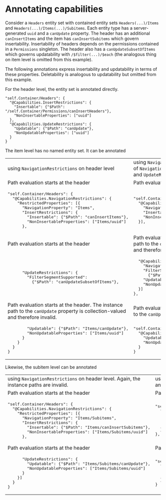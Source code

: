 # Annotating capabilities

Consider a `Headers` entity set with contained entity sets `Headers(...)/Items` and `Headers(...)/Items(...)/Subitems`. Each entity type has a server-generated `uuid` and a `canUpdate` property. The header has an additional `canInsertItems` and the item has `canInsertSubitems` which govern insertability. Insertability of headers depends on the permissions contained in a `Permissions` singleton. The header also has a `canUpdateSubsetOfItems` which governs updatability with `/$filter(...)/$each` (the analogous thing on item level is omitted from this example).

The following annotations express insertability and updatability in terms of these properties. Deletability is analogous to updatability but omitted from this example.

For the header level, the entity set is annotated directly.

```
"self.Container/Headers": {
  "@Capabilities.InsertRestrictions": {
    "Insertable": {"$Path": "/self.Container/Permissions/canInsertHeaders"},
    "NonInsertableProperties": ["uuid"]
  },
  "@Capabilities.UpdateRestrictions": {
    "Updatable": {"$Path": "canUpdate"},
    "NonUpdatableProperties": ["uuid"]
  }
}
```

The item level has no named entity set. It can be annotated

<table><tr>
  <td>using <code>NavigationRestrictions</code> on header level</td>
  <td>using <code>NavigationInsertRestrictions</code> and a mixture of <code>NavigationUpdateRestrictions</code> on header level and <code>UpdateRestrictions</code> on item level</td>
</tr>
<tr>
  <td>Path evaluation starts at the header</td>
  <td>Path evaluation starts at the header</td>
</tr>
<tr><td><pre>"self.Container/Headers": {
  "@Capabilities.NavigationRestrictions": {
    "RestrictedProperties": [{
      "NavigationProperty": "Items",
      "InsertRestrictions": {
        "Insertable": {"$Path": "canInsertItems"},
        "NonInsertableProperties": ["Items/uuid"]
      },</pre></td>
<td><pre>"self.Container/Headers": {
  "@Capabilities.NavigationInsertRestrictions": [{
    "NavigationProperty": "Items",
    "Insertable": {"$Path": "canInsertItems"},
    "NonInsertableProperties": ["Items/uuid"]
  }],</pre></td></tr>
<tr>
  <td>Path evaluation starts at the header</td>
  <td>Path evaluation starts at the header. The instance path to the <code>canUpdate</code> property is collection-valued and therefore invalid.</td>
</tr>
<tr><td><pre>      "UpdateRestrictions": {
        "FilterSegmentSupported":
          {"$Path": "canUpdateSubsetOfItems"},</pre></td>
<td><pre>  "@Capabilities.NavigationUpdateRestrictions": [{
    "NavigationProperty": "Items",
    "FilterSegmentSupported":
      {"$Path": "canUpdateSubsetOfItems"},
    "Updatable": {"$Path": "Items/canUpdate"},
    "NonUpdatableProperties": ["Items/uuid"]
  }]
},</pre></td></tr>
<tr>
  <td>Path evaluation starts at the header. The instance path to the <code>canUpdate</code> property is collection-valued and therefore invalid.</td>
  <td>Path evaluation starts at the item. The instance path to the <code>canUpdate</code> property is valid.</td>
</tr>
<tr><td><pre>        "Updatable": {"$Path": "Items/canUpdate"},
        "NonUpdatableProperties": ["Items/uuid"]
      }
    }
  }
}</pre></td>
<td><pre>"self.Container/Headers/Items": {
  "@Capabilities.UpdateRestrictions": {
    "Updatable": {"$Path": "canUpdate"},
    "NonUpdatableProperties": ["uuid"]
  }
}</pre></td></tr>
</table>

Likewise, the subitem level can be annotated

<table><tr>
  <td>using <code>NavigationRestrictions</code> on header level. Again, the instance paths are invalid.</td>
  <td>using <code>NavigationInsertRestrictions</code> on item level and <code>UpdateRestrictions</code> on subitem level</td>
</tr>
<tr>
  <td>Path evaluation starts at the header</td>
  <td>Path evaluation starts at the item</td>
</tr>
<tr><td><pre>"self.Container/Headers": {
  "@Capabilities.NavigationRestrictions": {
    "RestrictedProperties": [{
      "NavigationProperty": "Items/Subitems",
      "InsertRestrictions": {
        "Insertable": {"$Path": "Items/canInsertSubitems"},
        "NonInsertableProperties": ["Items/Subitems/uuid"]
      },</pre></td>
<td><pre>"self.Container/Headers/Items": {
  "@Capabilities.NavigationInsertRestrictions": [{
    "NavigationProperty": "Subitems",
    "Insertable": {"$Path": "canInsertSubitems"},
    "NonInsertableProperties": ["Subitems/uuid"]
  }]
},</pre></td></tr>
<tr>
  <td>Path evaluation starts at the header</td>
  <td>Path evaluation starts at the subitem</td>
</tr>
<tr><td><pre>      "UpdateRestrictions": {
        "Updatable": {"$Path": "Items/Subitems/canUpdate"},
        "NonUpdatableProperties": ["Items/Subitems/uuid"]
      }
    }]
  }
}</pre></td>
<td><pre>"self.Container/Headers/Items/Subitems": {
  "@Capabilities.UpdateRestrictions": {
    "Updatable": {"$Path": "canUpdate"},
    "NonUpdatableProperties": ["uuid"]
  }
}</pre></td></tr>
</table>
